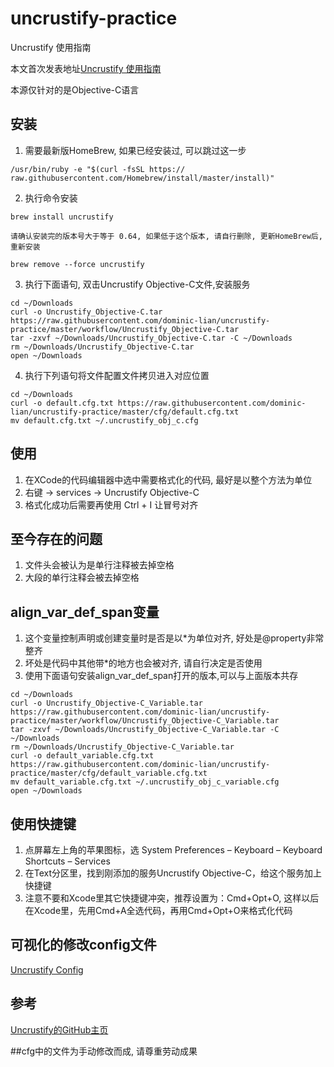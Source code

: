 # uncrustify-practice

Uncrustify 使用指南

本文首次发表地址[Uncrustify 使用指南](https://www.dominic-lian.space/2016-12/post-126)

本源仅针对的是Objective-C语言

## 安装

1. 需要最新版HomeBrew, 如果已经安装过, 可以跳过这一步
```
/usr/bin/ruby -e "$(curl -fsSL https:// raw.githubusercontent.com/Homebrew/install/master/install)"
```
2. 执行命令安装
```
brew install uncrustify
```
    请确认安装完的版本号大于等于 0.64, 如果低于这个版本, 请自行删除, 更新HomeBrew后, 重新安装
```
brew remove --force uncrustify
```

3. 执行下面语句, 双击Uncrustify Objective-C文件,安装服务
```
cd ~/Downloads
curl -o Uncrustify_Objective-C.tar https://raw.githubusercontent.com/dominic-lian/uncrustify-practice/master/workflow/Uncrustify_Objective-C.tar
tar -zxvf ~/Downloads/Uncrustify_Objective-C.tar -C ~/Downloads
rm ~/Downloads/Uncrustify_Objective-C.tar
open ~/Downloads
```

4. 执行下列语句将文件配置文件拷贝进入对应位置
```
cd ~/Downloads
curl -o default.cfg.txt https://raw.githubusercontent.com/dominic-lian/uncrustify-practice/master/cfg/default.cfg.txt
mv default.cfg.txt ~/.uncrustify_obj_c.cfg
```

## 使用
1. 在XCode的代码编辑器中选中需要格式化的代码, 最好是以整个方法为单位
2. 右键 -> services -> Uncrustify Objective-C
3. 格式化成功后需要再使用 Ctrl + I 让冒号对齐

## 至今存在的问题
1. 文件头会被认为是单行注释被去掉空格
2. 大段的单行注释会被去掉空格

## align_var_def_span变量
1. 这个变量控制声明或创建变量时是否是以*为单位对齐, 好处是@property非常整齐
2. 坏处是代码中其他带*的地方也会被对齐, 请自行决定是否使用
3. 使用下面语句安装align_var_def_span打开的版本,可以与上面版本共存
```
cd ~/Downloads
curl -o Uncrustify_Objective-C_Variable.tar https://raw.githubusercontent.com/dominic-lian/uncrustify-practice/master/workflow/Uncrustify_Objective-C_Variable.tar
tar -zxvf ~/Downloads/Uncrustify_Objective-C_Variable.tar -C ~/Downloads
rm ~/Downloads/Uncrustify_Objective-C_Variable.tar
curl -o default_variable.cfg.txt https://raw.githubusercontent.com/dominic-lian/uncrustify-practice/master/cfg/default_variable.cfg.txt
mv default_variable.cfg.txt ~/.uncrustify_obj_c_variable.cfg
open ~/Downloads
```

## 使用快捷键
1. 点屏幕左上角的苹果图标，选 System Preferences – Keyboard – Keyboard Shortcuts – Services
2. 在Text分区里，找到刚添加的服务Uncrustify Objective-C，给这个服务加上快捷键
3. 注意不要和Xcode里其它快捷键冲突，推荐设置为：Cmd+Opt+O, 这样以后在Xcode里，先用Cmd+A全选代码，再用Cmd+Opt+O来格式化代码

## 可视化的修改config文件
[Uncrustify Config](https://cdanu.github.io/uncrustify_config_preview/index.html)


## 参考
[Uncrustify的GitHub主页](https://github.com/uncrustify/uncrustify)


##cfg中的文件为手动修改而成, 请尊重劳动成果

